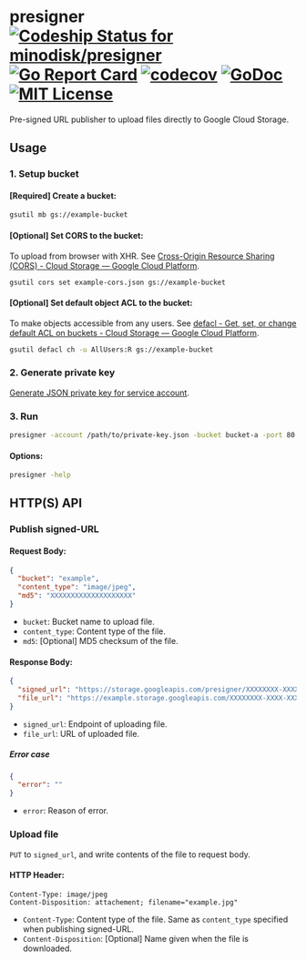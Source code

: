 # presigner [ ![Codeship Status for minodisk/presigner](https://img.shields.io/codeship/7e793c10-01bb-0135-39d5-52a787a130cb/master.svg?style=flat)](https://app.codeship.com/projects/212925) [![Go Report Card](https://goreportcard.com/badge/github.com/minodisk/presigner)](https://goreportcard.com/report/github.com/minodisk/presigner) [![codecov](https://codecov.io/gh/minodisk/presigner/branch/master/graph/badge.svg)](https://codecov.io/gh/minodisk/presigner) [![GoDoc](https://img.shields.io/badge/godoc-reference-5272B4.svg?style=flat)](https://godoc.org/github.com/minodisk/presigner) [![MIT License](http://img.shields.io/badge/license-MIT-blue.svg?style=flat)](LICENSE)

Pre-signed URL publisher to upload files directly to Google Cloud Storage.

## Usage

### 1. Setup bucket

#### [Required] Create a bucket:

```sh
gsutil mb gs://example-bucket
```

#### [Optional] Set CORS to the bucket:

To upload from browser with XHR. See [Cross-Origin Resource Sharing (CORS) - Cloud Storage — Google Cloud Platform](https://cloud.google.com/storage/docs/cross-origin).

```sh
gsutil cors set example-cors.json gs://example-bucket
```

#### [Optional] Set default object ACL to the bucket:

To make objects accessible from any users. See [defacl - Get, set, or change default ACL on buckets - Cloud Storage — Google Cloud Platform](https://cloud.google.com/storage/docs/gsutil/commands/defacl#ch).

```sh
gsutil defacl ch -u AllUsers:R gs://example-bucket
```

### 2. Generate private key

[Generate JSON private key for service account](https://cloud.google.com/storage/docs/authentication#generating-a-private-key).

### 3. Run

```sh
presigner -account /path/to/private-key.json -bucket bucket-a -port 80
```

#### Options:

```sh
presigner -help
```

## HTTP(S) API

### Publish signed-URL

#### Request Body:

```json
{
  "bucket": "example",
  "content_type": "image/jpeg",
  "md5": "XXXXXXXXXXXXXXXXXXXX"
}
```

- `bucket`: Bucket name to upload file.
- `content_type`: Content type of the file.
- `md5`: [Optional] MD5 checksum of the file.

#### Response Body:

```json
{
  "signed_url": "https://storage.googleapis.com/presigner/XXXXXXXX-XXXX-XXXX-XXXX-XXXXXXXXXXXX?Expires=1492484353&GoogleAccessId=example%40xxx.iam.gserviceaccount.com&Signature=...",
  "file_url": "https://example.storage.googleapis.com/XXXXXXXX-XXXX-XXXX-XXXX-XXXXXXXXXXXX"
}
```

- `signed_url`: Endpoint of uploading file.
- `file_url`: URL of uploaded file.

##### Error case

```json
{
  "error": ""
}
```

- `error`: Reason of error.

### Upload file

`PUT` to `signed_url`, and write contents of the file to request body.

#### HTTP Header:

```http
Content-Type: image/jpeg
Content-Disposition: attachement; filename="example.jpg"
```

- `Content-Type`: Content type of the file. Same as `content_type` specified when publishing signed-URL.
- `Content-Disposition`: [Optional] Name given when the file is downloaded.
